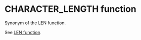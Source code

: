 # CHARACTER\_LENGTH function<a name="r_CHARACTER_LENGTH"></a>

Synonym of the LEN function\. 

See [LEN function](r_LEN.md)\. 